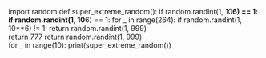 import random
def super_extreme_random():
    if random.randint(1, 10**6) == 1:
        if random.randint(1, 10**6) == 1:
            for _ in range(264):
                if random.randint(1, 10**6) != 1:
                    return random.randint(1, 999)  
            return 777
    return random.randint(1, 999)  
for _ in range(10):
    print(super_extreme_random())
